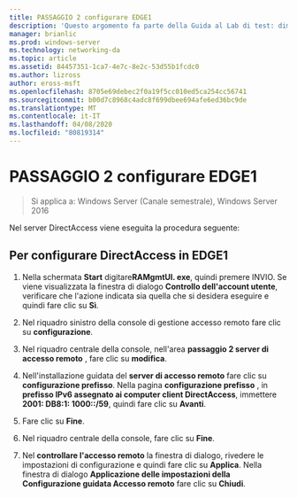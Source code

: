 ```yaml
---
title: PASSAGGIO 2 configurare EDGE1
description: 'Questo argomento fa parte della Guida al Lab di test: dimostrazione di DirectAccess in un cluster con bilanciamento carico di servizio di Windows per Windows Server 2016'
manager: brianlic
ms.prod: windows-server
ms.technology: networking-da
ms.topic: article
ms.assetid: 84457351-1ca7-4e7c-8e2c-53d55b1fcdc0
ms.author: lizross
author: eross-msft
ms.openlocfilehash: 8705e69debec2f0a19f5cc010ed5ca254cc56741
ms.sourcegitcommit: b00d7c8968c4adc8f699dbee694afe6ed36bc9de
ms.translationtype: MT
ms.contentlocale: it-IT
ms.lasthandoff: 04/08/2020
ms.locfileid: "80819314"
---
```

# <a name="step-2-configure-edge1"></a>PASSAGGIO 2 configurare EDGE1

>Si applica a: Windows Server (Canale semestrale), Windows Server 2016

Nel server DirectAccess viene eseguita la procedura seguente:

## <a name="to-configure-directaccess-on-edge1"></a>Per configurare DirectAccess in EDGE1
  
1.  Nella schermata **Start** digitare**RAMgmtUI. exe**, quindi premere INVIO. Se viene visualizzata la finestra di dialogo **Controllo dell'account utente**, verificare che l'azione indicata sia quella che si desidera eseguire e quindi fare clic su **Sì**.  
  
2.  Nel riquadro sinistro della console di gestione accesso remoto fare clic su **configurazione**.  
  
3.  Nel riquadro centrale della console, nell'area **passaggio 2 server di accesso remoto** , fare clic su **modifica**.  
  
4.  Nell'installazione guidata del **server di accesso remoto** fare clic su **configurazione prefisso**. Nella pagina **configurazione prefisso** , in **prefisso IPv6 assegnato ai computer client DirectAccess**, immettere **2001: DB8:1: 1000::/59**, quindi fare clic su **Avanti**.  
  
5.  Fare clic su **Fine**.  
  
6.  Nel riquadro centrale della console, fare clic su **Fine**.  
  
7.  Nel **controllare l'accesso remoto** la finestra di dialogo, rivedere le impostazioni di configurazione e quindi fare clic su **Applica**. Nella finestra di dialogo **Applicazione delle impostazioni della Configurazione guidata Accesso remoto** fare clic su **Chiudi**.
